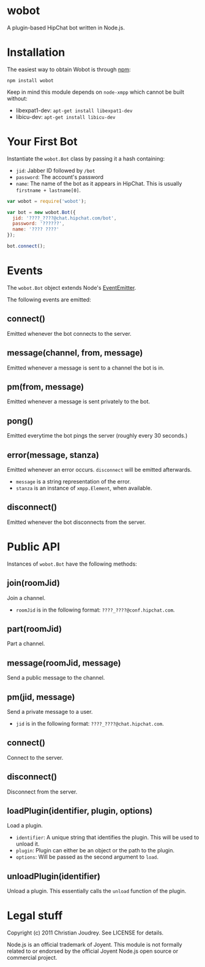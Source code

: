 # wobot

A plugin-based HipChat bot written in Node.js.

# Installation

The easiest way to obtain Wobot is through [npm](http://npmjs.org/):

    npm install wobot

Keep in mind this module depends on `node-xmpp` which cannot be built without:

 - libexpat1-dev: `apt-get install libexpat1-dev`
 - libicu-dev: `apt-get install libicu-dev`

# Your First Bot

Instantiate the `wobot.Bot` class by passing it a hash containing:

  - `jid`: Jabber ID followed by `/bot`
  - `password`: The account's password
  - `name`: The name of the bot as it appears in HipChat. This is usually `firstname + lastname[0]`.

```javascript
var wobot = require('wobot');

var bot = new wobot.Bot({
  jid: '????_????@chat.hipchat.com/bot',
  password: '??????',
  name: '???? ????'
});

bot.connect();
```

# Events

The `wobot.Bot` object extends Node's [EventEmitter](http://nodejs.org/docs/v0.4.7/api/all.html#events.EventEmitter).

The following events are emitted:

## connect()
Emitted whenever the bot connects to the server.

## message(channel, from, message)
Emitted whenever a message is sent to a channel the bot is in.

## pm(from, message)
Emitted whenever a message is sent privately to the bot.

## pong()
Emitted everytime the bot pings the server (roughly every 30 seconds.)

## error(message, stanza)
Emitted whenever an error occurs. `disconnect` will be emitted afterwards.

 - `message` is a string representation of the error.
 - `stanza` is an instance of `xmpp.Element`, when available.

## disconnect()
Emitted whenever the bot disconnects from the server.

# Public API

Instances of `wobot.Bot` have the following methods:

## join(roomJid)
Join a channel.

 - `roomJid` is in the following format: `????_????@conf.hipchat.com`.

## part(roomJid)
Part a channel.

## message(roomJid, message)
Send a public message to the channel.

## pm(jid, message)
Send a private message to a user.

 - `jid` is in the following format: `????_????@chat.hipchat.com`.

## connect()
Connect to the server.

## disconnect()
Disconnect from the server.

## loadPlugin(identifier, plugin, options)
Load a plugin.

 - `identifier`: A unique string that identifies the plugin. This will be used to unload it.
 - `plugin`: Plugin can either be an object or the path to the plugin.
 - `options`: Will be passed as the second argument to `load`.

## unloadPlugin(identifier)
Unload a plugin. This essentially calls the `unload` function of the plugin.

# Legal stuff

Copyright (c) 2011 Christian Joudrey. See LICENSE for details.

Node.js is an official trademark of Joyent. This module is not formally related to or endorsed by the official Joyent Node.js open source or commercial project.
